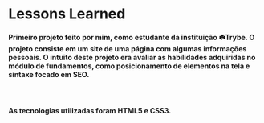 # Lessons Learned

#### Primeiro projeto feito por mim, como estudante da instituição ☘️Trybe. O projeto consiste em um site de uma página com algumas informações pessoais. O intuito deste projeto era avaliar as habilidades adquiridas no módulo de fundamentos, como posicionamento de elementos na tela e sintaxe focado em SEO.
<br>

#### As tecnologias utilizadas foram HTML5 e CSS3.
